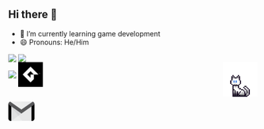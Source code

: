 ## Hi there 👋

- 🌱 I’m currently learning game development
- 😄 Pronouns: He/Him

<div>
  <img align="center" height="180em" src="https://github-readme-stats.vercel.app/api?username=oJonasRtz&show_icons=true&theme=radical"/>
  <img align="center" height="180em" src="https://github-readme-stats.vercel.app/api/top-langs/?username=oJonasRtz&hide=Yacc&layout=compact&theme=radical"/>
</div>

<div>
  <img align="center" height="50em" src="https://cdn.jsdelivr.net/gh/devicons/devicon@latest/icons/c/c-original.svg" />
  <img align="center" height="50em" src="https://github.com/oJonasRtz/oJonasRtz/blob/main/Images/GMS.png"/>
  <img align="right" height="70" width="70" src="https://github.com/oJonasRtz/oJonasRtz/blob/main/Images/gatinho%20white_2.png"/>
</div>

##

<div>
  <a href="mailto:jonasper19@gmail.com"><img align="center" height="40em" src="https://github.com/oJonasRtz/oJonasRtz/blob/main/Images/gmail.png"/> </a>
</div>
